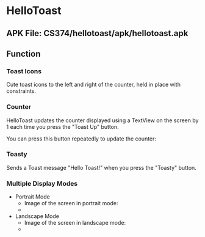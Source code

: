 # HelloToast

## APK File: CS374/hellotoast/apk/hellotoast.apk

## Function

### Toast Icons

Cute toast icons to the left and right of the counter, held in place with
constraints.

### Counter

HelloToast updates the counter displayed using a TextView on the screen
by 1 each time you press the "Toast Up" button.

<a href="https://raw.githubusercontent.com/PrideInt/CS374/master/hellotoast/readme/hellotoast2.png"/></a>

You can press this button repeatedly to update the counter:

<a href="https://raw.githubusercontent.com/PrideInt/CS374/master/hellotoast/readme/hellotoast4.png"/></a>

### Toasty

Sends a Toast message "Hello Toast!" when you press the "Toasty" button.

<a href="https://raw.githubusercontent.com/PrideInt/CS374/master/hellotoast/readme/hellotoast3.png"/></a>

### Multiple Display Modes

- Portrait Mode
  - Image of the screen in portrait mode:
  - <a href="https://raw.githubusercontent.com/PrideInt/CS374/master/hellotoast/readme/hellotoast1.png"/></a>
- Landscape Mode
  - Image of the screen in landscape mode:
  - <a href="https://raw.githubusercontent.com/PrideInt/CS374/master/hellotoast/readme/hellotoast5.png"/></a>
